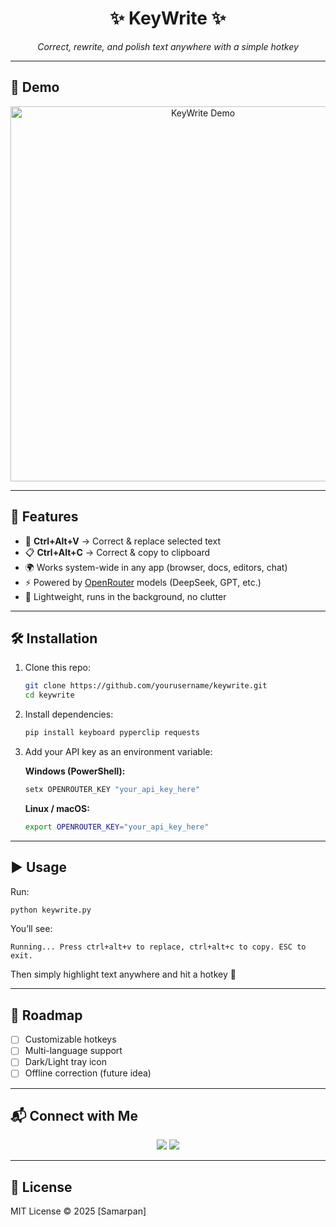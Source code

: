 <h1 align="center">✨ KeyWrite ✨</h1>
<p align="center">
  <em>Correct, rewrite, and polish text anywhere with a simple hotkey</em>
</p>

---

## 🎥 Demo
<p align="center">
  <!-- Replace with your gif/mp4 later -->
  <img src="demo.gif" alt="KeyWrite Demo" width="600">
</p>

---

## 🚀 Features
- 🔑 **Ctrl+Alt+V** → Correct & replace selected text  
- 📋 **Ctrl+Alt+C** → Correct & copy to clipboard  
- 🌍 Works system-wide in any app (browser, docs, editors, chat)  
- ⚡ Powered by [OpenRouter](https://openrouter.ai) models (DeepSeek, GPT, etc.)  
- 🎯 Lightweight, runs in the background, no clutter  

---

## 🛠️ Installation

1. Clone this repo:
   ```bash
   git clone https://github.com/yourusername/keywrite.git
   cd keywrite
   ```
   



2. Install dependencies:

   ```bash
   pip install keyboard pyperclip requests
   ```

3. Add your API key as an environment variable:

   **Windows (PowerShell):**

   ```powershell
   setx OPENROUTER_KEY "your_api_key_here"
   ```

   **Linux / macOS:**

   ```bash
   export OPENROUTER_KEY="your_api_key_here"
   ```

---

## ▶️ Usage

Run:

```bash
python keywrite.py
```

You’ll see:

```
Running... Press ctrl+alt+v to replace, ctrl+alt+c to copy. ESC to exit.
```

Then simply highlight text anywhere and hit a hotkey 🚀

---

## 🌟 Roadmap

* [ ] Customizable hotkeys
* [ ] Multi-language support
* [ ] Dark/Light tray icon
* [ ] Offline correction (future idea)

---

## 📬 Connect with Me

<p align="center">
  <a href="https://github.com/owsam22"><img src="https://img.shields.io/badge/GitHub-000?logo=github&logoColor=white" /></a>
  <a href="https://www.linkedin.com/in/samarpan22"><img src="https://img.shields.io/badge/LinkedIn-0077B5?logo=linkedin&logoColor=white" /></a>
</p>

---

## 📜 License

MIT License © 2025 \[Samarpan]
